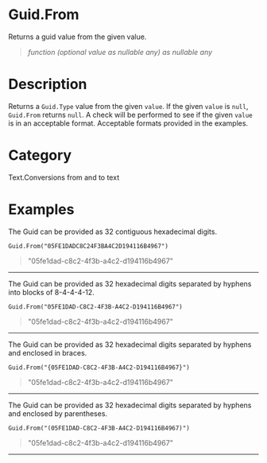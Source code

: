﻿# Guid.From
Returns a guid value from the given value.
> _function (optional value as nullable any) as nullable any_
# Description 
Returns a <code>Guid.Type</code> value from the given <code>value</code>. If the given <code>value</code> is <code>null</code>, <code>Guid.From</code> returns <code>null</code>.  A check will be performed to see if the given <code>value</code> is in an acceptable format. Acceptable formats provided in the examples.
# Category 
Text.Conversions from and to text
# Examples 
The Guid can be provided as 32 contiguous hexadecimal digits.
```
Guid.From("05FE1DADC8C24F3BA4C2D194116B4967")
```
> "05fe1dad-c8c2-4f3b-a4c2-d194116b4967"
***
The Guid can be provided as 32 hexadecimal digits separated by hyphens into blocks of 8-4-4-4-12.
```
Guid.From("05FE1DAD-C8C2-4F3B-A4C2-D194116B4967")
```
> "05fe1dad-c8c2-4f3b-a4c2-d194116b4967"
***
The Guid can be provided as 32 hexadecimal digits separated by hyphens and enclosed in braces.
```
Guid.From("{05FE1DAD-C8C2-4F3B-A4C2-D194116B4967}")
```
> "05fe1dad-c8c2-4f3b-a4c2-d194116b4967"
***
The Guid can be provided as 32 hexadecimal digits separated by hyphens and enclosed by parentheses.
```
Guid.From("(05FE1DAD-C8C2-4F3B-A4C2-D194116B4967)")
```
> "05fe1dad-c8c2-4f3b-a4c2-d194116b4967"
***
